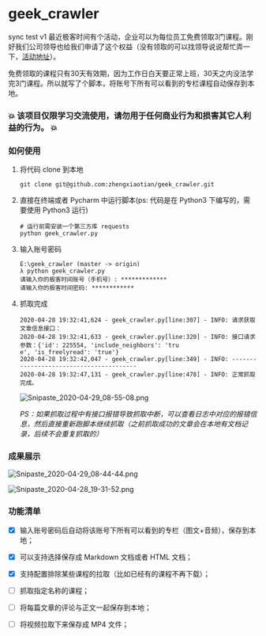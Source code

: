 # geek_crawler
sync test v1
最近极客时间有个活动，企业可以为每位员工免费领取3门课程。刚好我们公司领导也给我们申请了这个权益（没有领取的可以找领导说说帮忙弄一下，[活动地址](https://account.geekbang.org/biz/signin?redirect=https%3A%2F%2Fservice.geekbang.org%2Fdashboard%2Fhome%2F%3Futm_source%3Dfrontshow%26utm_medium%3Dwechat%26utm_campaign%3D316%26utm_term%3Dfrontend%26gk_source%3Dfrontshowwechat&gk_source=frontshowwechat&utm_source=frontshow&utm_medium=wechat&utm_campaign=316&utm_term=frontend)）。

免费领取的课程只有30天有效期，因为工作日白天要正常上班，30天之内没法学完3门课程。所以就写了个脚本，将账号下所有可以看到的专栏课程自动保存到本地。

### :boom: 该项目仅限学习交流使用，请勿用于任何商业行为和损害其它人利益的行为。 :boom:

### 如何使用

1. 将代码 clone 到本地

   ```shell
   git clone git@github.com:zhengxiaotian/geek_crawler.git
   ```

2. 直接在终端或者 Pycharm 中运行脚本(ps: 代码是在 Python3 下编写的，需要使用 Python3 运行)

   ```shell
   # 运行前需安装一个第三方库 requests
   python geek_crawler.py
   ```

3. 输入账号密码

   ```shell
   E:\geek_crawler (master -> origin)
   λ python geek_crawler.py
   请输入你的极客时间账号（手机号）: *************
   请输入你的极客时间密码: ************
   ```

4. 抓取完成

   ```shell
   2020-04-28 19:32:41,624 - geek_crawler.py[line:307] - INFO: 请求获取文章信息接口：
   2020-04-28 19:32:41,633 - geek_crawler.py[line:320] - INFO: 接口请求参数：{'id': 225554, 'include_neighbors': 'tru
   e', 'is_freelyread': 'true'}
   2020-04-28 19:32:42,047 - geek_crawler.py[line:349] - INFO: ----------------------------------------
   2020-04-28 19:32:47,131 - geek_crawler.py[line:478] - INFO: 正常抓取完成。
   ```

   ![Snipaste_2020-04-29_08-55-08.png](http://ww1.sinaimg.cn/large/655c061fgy1geacsajgz4j20pk04lmxq.jpg)

   *PS：如果抓取过程中有接口报错导致抓取中断，可以查看日志中对应的报错信息，然后直接重新跑脚本继续抓取（之前抓取成功的文章会在本地有文档记录，后续不会重复抓取的）*

   

### 成果展示

![Snipaste_2020-04-29_08-44-44.png](http://ww1.sinaimg.cn/large/655c061fgy1geacmd7a5fj20nq035mxa.jpg)

![Snipaste_2020-04-28_19-31-52.png](http://ww1.sinaimg.cn/large/655c061fgy1ge9plld31oj20nd0h6gqf.jpg)



### 功能清单

- [x] 输入账号密码后自动将该账号下所有可以看到的专栏（图文+音频），保存到本地；

- [x] 可以支持选择保存成 Markdown 文档或者 HTML 文档；

- [x] 支持配置排除某些课程的拉取（比如已经有的课程不再下载）；

- [ ] 抓取指定名称的课程；

- [ ] 将每篇文章的评论与正文一起保存到本地；

- [ ] 将视频拉取下来保存成 MP4 文件；

  
